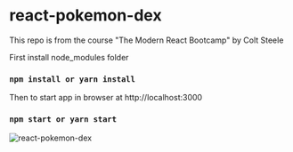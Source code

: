 # react-pokemon-dex
This repo is from the course "The Modern React Bootcamp" by Colt Steele

First install node_modules folder
### `npm install or yarn install`

Then to start app in browser at http://localhost:3000
### `npm start or yarn start`

![react-pokemon-dex](https://user-images.githubusercontent.com/20928980/99918857-5af0ed00-2cdf-11eb-91ba-c4247474dab9.gif)
